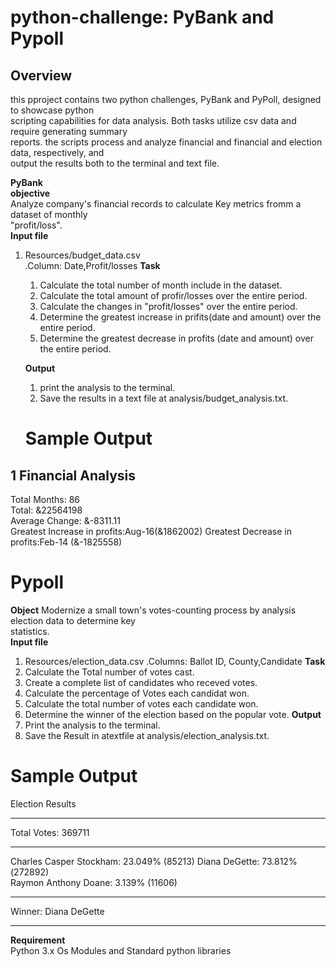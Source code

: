 # python-challenge: PyBank and Pypoll
## Overview
this pproject contains two python challenges, PyBank and PyPoll, designed to showcase python  
scripting capabilities for data analysis. Both tasks utilize csv data and require generating summary  
reports. the scripts process and analyze financial and financial and election data, respectively, and  
output the results both to the terminal and text file.

**PyBank**  
**objective**  
 Analyze company's financial records to calculate Key metrics fromm a dataset of monthly  
 "profit/loss".  
**Input file**  
1. Resources/budget_data.csv  
       .Column: Date,Profit/losses
   **Task**
   1. Calculate the total number of month include in the dataset.
   2. Calculate the total amount of profir/losses over the entire period.
   3. Calculate the changes in "profit/losses" over the entire period.
   4. Determine the greatest increase in prifits(date and amount) over the entire period.
   5. Determine the greatest decrease in profits (date and amount) over the entire period.
      
   **Output**
   1. print the analysis to the terminal.  
   2. Save the results in a text file at analysis/budget_analysis.txt.
   # Sample Output
  1 Financial Analysis    
  --------------------
  Total Months: 86  
  Total: &22564198  
  Average Change: &-8311.11  
  Greatest Increase in profits:Aug-16(&1862002)
  Greatest Decrease in profits:Feb-14 (&-1825558)  
  
  # Pypoll
  **Object**
  Modernize a small town's votes-counting process by analysis election data to determine key  
  statistics.  
  **Input file**  
  1. Resources/election_data.csv
       .Columns: Ballot ID, County,Candidate
 **Task**
 1. Calculate the Total number of votes cast.
 2. Create a complete list of candidates who receved votes.
 3. Calculate the percentage of Votes each candidat won.
 4. Calculate the total number of votes each candidate won.
 5. Determine the winner of the election based on the popular vote.
**Output**
1. Print the analysis to the terminal.
2. Save the Result in atextfile at analysis/election_analysis.txt.

# Sample Output  

Election Results  

----------------   

Total Votes: 369711  

-------------------  
Charles Casper Stockham: 23.049% (85213)
Diana DeGette: 73.812%(272892)     
Raymon Anthony Doane: 3.139% (11606)  

--------------------  
Winner: Diana DeGette

--------------------

**Requirement**  
Python 3.x
Os Modules and Standard python libraries  





  
  

  
   









